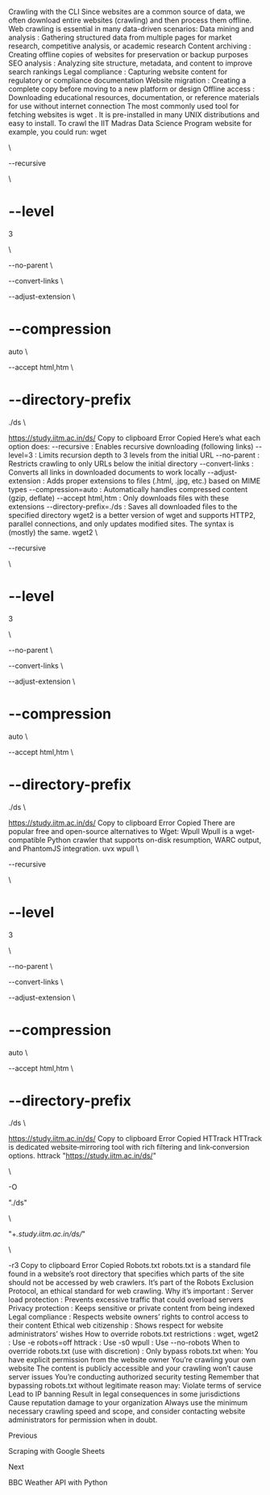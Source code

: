 Crawling with the CLI
Since websites are a common source of data, we often download entire websites (crawling) and then process them offline.
Web crawling is essential in many data-driven scenarios:
Data mining and analysis
: Gathering structured data from multiple pages for market research, competitive analysis, or academic research
Content archiving
: Creating offline copies of websites for preservation or backup purposes
SEO analysis
: Analyzing site structure, metadata, and content to improve search rankings
Legal compliance
: Capturing website content for regulatory or compliance documentation
Website migration
: Creating a complete copy before moving to a new platform or design
Offline access
: Downloading educational resources, documentation, or reference materials for use without internet connection
The most commonly used tool for fetching websites is 
wget
. It is pre-installed in many UNIX distributions and easy to install.
To crawl the 
IIT Madras Data Science Program website
 for example, you could run:
wget
 
\

  
--recursive
 
\

  
--level
=
3
 
\

  --no-parent 
\

  --convert-links 
\

  --adjust-extension 
\

  
--compression
=
auto 
\

  
--accept
 html,htm 
\

  --directory-prefix
=
./ds 
\

  https://study.iitm.ac.in/ds/
Copy to clipboard
Error
Copied
Here’s what each option does:
--recursive
: Enables recursive downloading (following links)
--level=3
: Limits recursion depth to 3 levels from the initial URL
--no-parent
: Restricts crawling to only URLs below the initial directory
--convert-links
: Converts all links in downloaded documents to work locally
--adjust-extension
: Adds proper extensions to files (.html, .jpg, etc.) based on MIME types
--compression=auto
: Automatically handles compressed content (gzip, deflate)
--accept html,htm
: Only downloads files with these extensions
--directory-prefix=./ds
: Saves all downloaded files to the specified directory
wget2
 is a better version of 
wget
 and supports HTTP2, parallel connections, and only updates modified sites. The syntax is (mostly) the same.
wget2 
\

  
--recursive
 
\

  
--level
=
3
 
\

  --no-parent 
\

  --convert-links 
\

  --adjust-extension 
\

  
--compression
=
auto 
\

  
--accept
 html,htm 
\

  --directory-prefix
=
./ds 
\

  https://study.iitm.ac.in/ds/
Copy to clipboard
Error
Copied
There are popular free and open-source alternatives to Wget:
Wpull
Wpull
 is a wget‐compatible Python crawler that supports on-disk resumption, WARC output, and PhantomJS integration.
uvx wpull 
\

  
--recursive
 
\

  
--level
=
3
 
\

  --no-parent 
\

  --convert-links 
\

  --adjust-extension 
\

  
--compression
=
auto 
\

  
--accept
 html,htm 
\

  --directory-prefix
=
./ds 
\

  https://study.iitm.ac.in/ds/
Copy to clipboard
Error
Copied
HTTrack
HTTrack
 is dedicated website‐mirroring tool with rich filtering and link‐conversion options.
httrack 
"https://study.iitm.ac.in/ds/"
 
\

  
-O
 
"./ds"
 
\

  
"+*.study.iitm.ac.in/ds/*"
 
\

  
-r3
Copy to clipboard
Error
Copied
Robots.txt
robots.txt
 is a standard file found in a website’s root directory that specifies which parts of the site should not be accessed by web crawlers. It’s part of the Robots Exclusion Protocol, an ethical standard for web crawling.
Why it’s important
:
Server load protection
: Prevents excessive traffic that could overload servers
Privacy protection
: Keeps sensitive or private content from being indexed
Legal compliance
: Respects website owners’ rights to control access to their content
Ethical web citizenship
: Shows respect for website administrators’ wishes
How to override robots.txt restrictions
:
wget, wget2
: Use 
-e robots=off
httrack
: Use 
-s0
wpull
: Use 
--no-robots
When to override robots.txt (use with discretion)
:
Only bypass 
robots.txt
 when:
You have explicit permission from the website owner
You’re crawling your own website
The content is publicly accessible and your crawling won’t cause server issues
You’re conducting authorized security testing
Remember that bypassing 
robots.txt
 without legitimate reason may:
Violate terms of service
Lead to IP banning
Result in legal consequences in some jurisdictions
Cause reputation damage to your organization
Always use the minimum necessary crawling speed and scope, and consider contacting website administrators for permission when in doubt.














Previous




Scraping with Google Sheets












Next










BBC Weather API with Python





